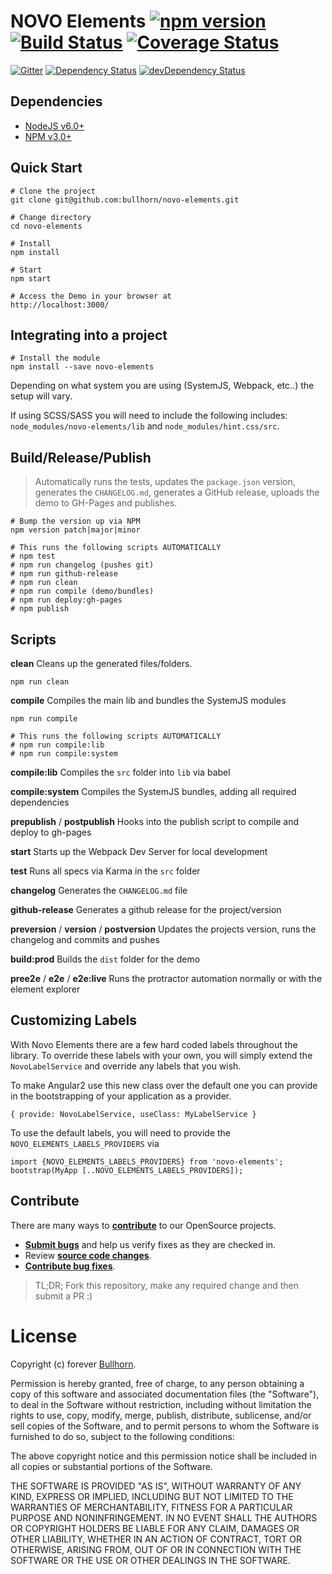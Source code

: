 # NOVO Elements [![npm version](https://badge.fury.io/js/novo-elements.svg)](http://badge.fury.io/js/novo-elements) [![Build Status](https://travis-ci.org/bullhorn/novo-elements.svg?branch=master)](https://travis-ci.org/bullhorn/novo-elements) [![Coverage Status](https://coveralls.io/repos/github/bullhorn/novo-elements/badge.svg?branch=master)](https://coveralls.io/github/bullhorn/novo-elements?branch=master)

[![Gitter](https://badges.gitter.im/Join%20Chat.svg)](https://gitter.im/bullhorn/Open-Source?utm_source=badge&utm_medium=badge&utm_campaign=pr-badge)
[![Dependency Status](https://david-dm.org/bullhorn/novo-elements.svg)](https://david-dm.org/bullhorn/novo-elements)
[![devDependency Status](https://david-dm.org/bullhorn/novo-elements/dev-status.svg)](https://david-dm.org/bullhorn/novo-elements#info=devDependencies)

## Dependencies

- [NodeJS v6.0+](https://nodejs.org/en/)
- [NPM v3.0+](https://github.com/npm/npm)

## Quick Start

    # Clone the project
    git clone git@github.com:bullhorn/novo-elements.git
    
    # Change directory
    cd novo-elements
    
    # Install
    npm install
    
    # Start
    npm start
    
    # Access the Demo in your browser at
    http://localhost:3000/
    
## Integrating into a project

    # Install the module
    npm install --save novo-elements
    
Depending on what system you are using (SystemJS, Webpack, etc..) the setup will vary.
    
If using SCSS/SASS you will need to include the following includes: `node_modules/novo-elements/lib` and `node_modules/hint.css/src`.

## Build/Release/Publish

> Automatically runs the tests, updates the `package.json` version, generates the `CHANGELOG.md`, generates a GitHub release, uploads the demo to GH-Pages and publishes.

    # Bump the version up via NPM
    npm version patch|major|minor
    
    # This runs the following scripts AUTOMATICALLY
    # npm test
    # npm run changelog (pushes git)
    # npm run github-release
    # npm run clean
    # npm run compile (demo/bundles)
    # npm run deploy:gh-pages
    # npm publish
    
## Scripts

**clean**
Cleans up the generated files/folders.

    npm run clean
    
**compile**
Compiles the main lib and bundles the SystemJS modules

    npm run compile
    
    # This runs the following scripts AUTOMATICALLY
    # npm run compile:lib
    # npm run compile:system
    
**compile:lib**
Compiles the `src` folder into `lib` via babel

**compile:system**
Compiles the SystemJS bundles, adding all required dependencies

**prepublish** / **postpublish**
Hooks into the publish script to compile and deploy to gh-pages

**start**
Starts up the Webpack Dev Server for local development

**test**
Runs all specs via Karma in the `src` folder

**changelog**
Generates the `CHANGELOG.md` file

**github-release**
Generates a github release for the project/version

**preversion** / **version** / **postversion**
Updates the projects version, runs the changelog and commits and pushes

**build:prod**
Builds the `dist` folder for the demo

**pree2e** / **e2e** / **e2e:live**
Runs the protractor automation normally or with the element explorer

## Customizing Labels

With Novo Elements there are a few hard coded labels throughout the library. To override these labels with your own, you will simply extend the `NovoLabelService` and override any labels that you wish.

To make Angular2 use this new class over the default one you can provide in the bootstrapping of your application as a provider.

```
{ provide: NovoLabelService, useClass: MyLabelService }
```

To use the default labels, you will need to provide the `NOVO_ELEMENTS_LABELS_PROVIDERS` via

```
import {NOVO_ELEMENTS_LABELS_PROVIDERS} from 'novo-elements';
bootstrap(MyApp [..NOVO_ELEMENTS_LABELS_PROVIDERS]);
```

## Contribute

There are many ways to **[contribute](https://github.com/bullhorn/novo-elements/blob/master/CONTRIBUTING.md)** to our OpenSource projects.
* **[Submit bugs](https://github.com/bullhorn/novo-elements/issues)** and help us verify fixes as they are checked in.
* Review **[source code changes](https://github.com/bullhorn/novo-elements/pulls)**.
* **[Contribute bug fixes](https://github.com/bullhorn/novo-elements/blob/master/CONTRIBUTING.md)**.

> TL;DR; Fork this repository, make any required change and then submit a PR :)

# License

Copyright (c) forever [Bullhorn](http://www.bullhorn.com).

Permission is hereby granted, free of charge, to any person obtaining a copy of this software and associated documentation files (the "Software"), to deal in the Software without restriction, including without limitation the rights to use, copy, modify, merge, publish, distribute, sublicense, and/or sell copies of the Software, and to permit persons to whom the Software is furnished to do so, subject to the following conditions:

The above copyright notice and this permission notice shall be included in all copies or substantial portions of the Software.

THE SOFTWARE IS PROVIDED "AS IS", WITHOUT WARRANTY OF ANY KIND, EXPRESS OR IMPLIED, INCLUDING BUT NOT LIMITED TO THE WARRANTIES OF MERCHANTABILITY, FITNESS FOR A PARTICULAR PURPOSE AND NONINFRINGEMENT. IN NO EVENT SHALL THE AUTHORS OR COPYRIGHT HOLDERS BE LIABLE FOR ANY CLAIM, DAMAGES OR OTHER LIABILITY, WHETHER IN AN ACTION OF CONTRACT, TORT OR OTHERWISE, ARISING FROM, OUT OF OR IN CONNECTION WITH THE SOFTWARE OR THE USE OR OTHER DEALINGS IN THE SOFTWARE.